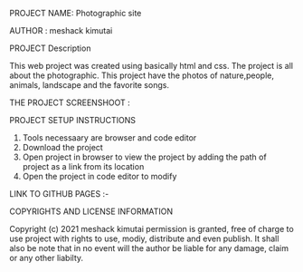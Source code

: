 PROJECT NAME: Photographic site

AUTHOR      : meshack kimutai


PROJECT Description

This web project was created using basically html and css.
The project is all about the photographic. This project have the photos of nature,people, animals, landscape and the favorite songs.

THE PROJECT SCREENSHOOT :


PROJECT SETUP INSTRUCTIONS
1. Tools necessaary are browser and code editor
2. Download the project
3. Open project in browser to view the project by adding the path of project as a link from its location
4. Open the project in code editor to modify


LINK TO GITHUB PAGES :-


COPYRIGHTS AND LICENSE INFORMATION

Copyright (c) 2021 meshack kimutai
permission is granted, free of charge to use project with rights to use, modiy, distribute and even publish.
It shall also be note that in no event will the author be liable for any damage, claim or any other liabilty.
